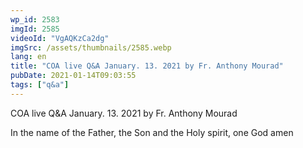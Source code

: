 ```yaml
---
wp_id: 2583
imgId: 2585
videoId: "VgAQKzCa2dg"
imgSrc: /assets/thumbnails/2585.webp
lang: en
title: "COA live Q&A January. 13. 2021 by Fr. Anthony Mourad"
pubDate: 2021-01-14T09:03:55
tags: ["q&a"]
---
```


<p>COA live Q&amp;A January. 13. 2021 by Fr. Anthony Mourad</p>
<p>In the name of the Father, the Son and the Holy spirit, one God amen</p>
